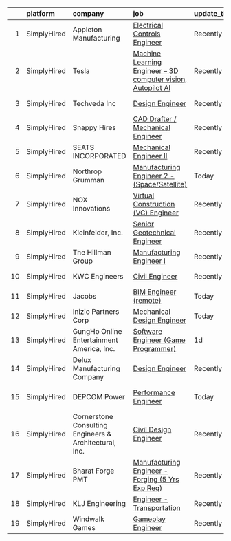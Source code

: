 

|    | platform    | company                                                | job                                                                                                                                                                  | update_time   | location                    |
|---:|:------------|:-------------------------------------------------------|:---------------------------------------------------------------------------------------------------------------------------------------------------------------------|:--------------|:----------------------------|
|  1 | SimplyHired | Appleton Manufacturing                                 | [Electrical Controls Engineer](https://www.simplyhired.com/job/Cj-EFNC2ZSUmAaGnQkwY2oi7jS1jKitfqCvza_V2VtW8yqWCkhn3HQ?q=3d+engineer)                                 | Recently      | Neenah, WI                  |
|  2 | SimplyHired | Tesla                                                  | [Machine Learning Engineer – 3D computer vision, Autopilot AI](https://www.simplyhired.com/job/OLs5GFHIGaeLyqxCkIbf43W6S2wXur_XRnnRpTMlxSj-AYsDjj7LIQ?q=3d+engineer) | Recently      | Palo Alto, CA               |
|  3 | SimplyHired | Techveda Inc                                           | [Design Engineer](https://www.simplyhired.com/job/yjfLmvcKArjY4D68sgcKnVULYnPWmgHJnErEa46b-1hZ64oceFRw-Q?q=3d+engineer)                                              | Recently      | Goodyear, AZ                |
|  4 | SimplyHired | Snappy Hires                                           | [CAD Drafter / Mechanical Engineer](https://www.simplyhired.com/job/jp7qAPeeG1qVIaioCvSlW0lGeYll5obUDqtjGKRDTPjlz2E3ysbA2g?q=3d+engineer)                            | Recently      | Tempe, AZ                   |
|  5 | SimplyHired | SEATS INCORPORATED                                     | [Mechanical Engineer II](https://www.simplyhired.com/job/7JDbBLFKrspPhhBpGCNUq2zmfiuIDJRssUg0RLWkNyhTBvnJMU7DBQ?q=3d+engineer)                                       | Recently      | Reedsburg, WI               |
|  6 | SimplyHired | Northrop Grumman                                       | [Manufacturing Engineer 2 - (Space/Satellite)](https://www.simplyhired.com/job/49RpIDIeVpYAiIQYZazeIbryOBvCuczAAQ_5qDJUx81uoGigkUTO6g?q=3d+engineer)                 | Today         | Chandler, AZ                |
|  7 | SimplyHired | NOX Innovations                                        | [Virtual Construction (VC) Engineer](https://www.simplyhired.com/job/8spgYibRq2Zmkmc17g-BoVohvNxOT8XUxpv8oe5suA6fylsWpidRZQ?q=3d+engineer)                           | Recently      | Phoenix, AZ                 |
|  8 | SimplyHired | Kleinfelder, Inc.                                      | [Senior Geotechnical Engineer](https://www.simplyhired.com/job/7gj2cFhi2RP8IXLPseLWLC9KgNaFlALESwzkOuPbmTqP1pbvKTEVyw?q=3d+engineer)                                 | Recently      | Boston, MA                  |
|  9 | SimplyHired | The Hillman Group                                      | [Manufacturing Engineer I](https://www.simplyhired.com/job/5gKsnOtK4ueABeVm4sG2_HuF8oyaEBQKdWP6MWYbusf8oobn1ZLAig?q=3d+engineer)                                     | Recently      | Tempe, AZ                   |
| 10 | SimplyHired | KWC Engineers                                          | [Civil Engineer](https://www.simplyhired.com/job/nwn3ukW2fXrkJM55P3YaW0BzowEwMpYhRlVmDnTaPrhFfG7iwSHf1w?q=3d+engineer)                                               | Recently      | Santa Rosa Beach, FL        |
| 11 | SimplyHired | Jacobs                                                 | [BIM Engineer (remote)](https://www.simplyhired.com/job/0Y1PHZR6-f7-lPZ5OcIutGUmghRZXEFwIhX1bdwQHKxX9Q-yR01ZmQ?q=3d+engineer)                                        | Today         | Austin, TX                  |
| 12 | SimplyHired | Inizio Partners Corp                                   | [Mechanical Design Engineer](https://www.simplyhired.com/job/pnjlef4YMJdDsQ9R14yR4jil95TM5RCpaLaJxrQmpSOovlErBw8yHg?q=3d+engineer)                                   | Today         | Chandler, AZ                |
| 13 | SimplyHired | GungHo Online Entertainment America, Inc.              | [Software Engineer (Game Programmer)](https://www.simplyhired.com/job/IIVbMROfYmC1JfMPVXm9fylBKOZ9uuq-gMQJ0t2SiIzzkl4Zpk0oyg?q=3d+engineer)                          | 1d            | Redondo Beach, CA           |
| 14 | SimplyHired | Delux Manufacturing Company                            | [Design Engineer](https://www.simplyhired.com/job/EfMxU9t63f5AUjhOpD0f4O7_YnWDll_BgrPv9VHHue_dlk5d2vcU2g?q=3d+engineer)                                              | Recently      | Kearney, NE                 |
| 15 | SimplyHired | DEPCOM Power                                           | [Performance Engineer](https://www.simplyhired.com/job/8Jk5NtUP_EQeOebXuUczFRiBCeJfO6am_pRr_jowHrDseDyZTOpSnQ?q=3d+engineer)                                         | Today         | Scottsdale, AZ +3 locations |
| 16 | SimplyHired | Cornerstone Consulting Engineers & Architectural, Inc. | [Civil Design Engineer](https://www.simplyhired.com/job/ccG7VsJIO12l84Sd7KkrZ4yaIb86NnFGOzLMHRWqyQIrjy5lEdHO_A?q=3d+engineer)                                        | Recently      | Allentown, PA               |
| 17 | SimplyHired | Bharat Forge PMT                                       | [Manufacturing Engineer - Forging (5 Yrs Exp Req)](https://www.simplyhired.com/job/siq4lefIes52CJZvjwDqsL4T_YLA1Zelyy7u1qeQ-T_XsgHlZsCaVQ?q=3d+engineer)             | Recently      | Surgoinsville, TN           |
| 18 | SimplyHired | KLJ Engineering                                        | [Engineer - Transportation](https://www.simplyhired.com/job/pldgR4dZqo1ZYaUzHyen9xCDLtSzdQlawh8AEQwofDjOEQHCpGxt6A?q=3d+engineer)                                    | Recently      | Grand Junction, CO          |
| 19 | SimplyHired | Windwalk Games                                         | [Gameplay Engineer](https://www.simplyhired.com/job/zoB03BdGpLXgk9eK3Go2k6uzd9IXYeKk90VGEh3Ie9KBnheezEoi1w?q=3d+engineer)                                            | Recently      | Remote                      |
